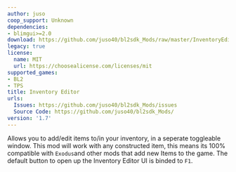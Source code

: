 ```yaml
---
author: juso
coop_support: Unknown
dependencies:
- blimgui>=2.0
download: https://github.com/juso40/bl2sdk_Mods/raw/master/InventoryEditor/InventoryEditor.zip
legacy: true
license:
  name: MIT
  url: https://choosealicense.com/licenses/mit
supported_games:
- BL2
- TPS
title: Inventory Editor
urls:
  Issues: https://github.com/juso40/bl2sdk_Mods/issues
  Source Code: https://github.com/juso40/bl2sdk_Mods/
version: '1.7'
---
```

Allows you to add/edit items to/in your inventory, in a seperate toggleable window.
This mod will work with any constructed item, this means its 100% compatible with ``Exodus``and other mods that add new Items to the game.
The default button to open up the Inventory Editor UI is binded to ``F1``.
